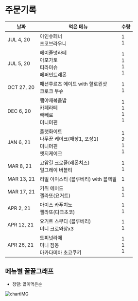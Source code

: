 # 주문기록
| 날짜       | 먹은 메뉴                                                    | 수량                   |
| ---------- | ------------------------------------------------------------ | ---------------------- |
| JUL 4, 20  | 아인슈페너<br />초코브라우니                                 | 1<br />1               |
| JUL 5, 20  | 헤이즐넛라떼<br />아포가토<br />티라미슈<br />페퍼민트레몬   | 1<br />1<br />1<br />1 |
| OCT 27, 20 | 패션후르츠 에이드 with 할로윈샷<br />크로크 무슈             | 1<br />1               |
| DEC 6, 20  | 햄야채볶음밥<br />카페라떼<br />빼빼로<br />미니머핀         | 1<br />1<br />1<br />1 |
| JAN 6, 21  | 플랫화이트<br />나무꾼 케이크(매장1, 포장1)<br />미니머핀<br />엣지케이크 | 1<br />2<br />1<br />1 |
| MAR 8, 21  | 고암길 크로플(레몬치즈)<br />얼그레이 버블티                 | 1<br />1               |
| MAR 13, 21 | 리얼 아이스티 (블루베리) with 블랙펄                         | 1                      |
| MAR 17, 21 | 키위 에이드<br />젤라또(요거트)                              | 1<br />1               |
| APR 2, 21  | 아이스 카푸치노<br />젤라또(다크초코)                        | 1<br />1               |
| APR 12, 21 | 요거트 스무디 (블루베리)<br />미니 크로와상x3                | 1<br />1               |
| APR 26, 21 | 토피넛라떼<br />미니 잠봉<br />마카다미아 초코쿠키           | 1<br />1<br />1        |

## 메뉴별 꿀꿀그래프

- 정렬: 많이먹은순

![chartIMG](./chart.png)